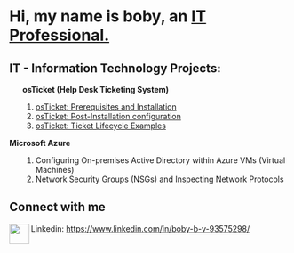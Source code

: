 <h1>Hi, my name is boby, an <a href="https://www.linkedin.com/in/boby-b-v-93575298/">IT Professional.</a></h1>

<h2>IT - Information Technology Projects:</h2>



<ol type="I">
<b>osTicket (Help Desk Ticketing System)</b>
      <ol id="list2">
           <li><a href="https://github.com/bvilayvong/osTicket--Prerequisites-and-Installation">osTicket: Prerequisites and Installation</a></li>
            <li><a href="https://github.com/bvilayvong/osTicket-Post-Installation-configuration"> osTicket: Post-Installation configuration</a></li>
            <li><a href="https://github.com/bvilayvong/osTicket-Ticket-Lifecycle-Examples"> osTicket: Ticket Lifecycle Examples</a></li>
      </ol>
</ol>


<b>Microsoft Azure</b>
<ol>
<ol id="list3">
      <li>Configuring On-premises Active Directory within Azure VMs (Virtual Machines)</li>
      <li>Network Security Groups (NSGs) and Inspecting Network Protocols</li>
</ol>
</ol>

<h2>Connect with me </h2>
<img align="left" width="36px" src="https://iili.io/dEbV3rJ.th.jpg"/>

Linkedin: https://www.linkedin.com/in/boby-b-v-93575298/
